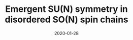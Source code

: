 ---
title: "Emergent SU(N) symmetry in disordered SO(N) spin chains"
date: 2020-01-28
authors:  V. L. Quito, <b>PLSL</b>, J. A. Hoyos, and E. Miranda 
arxiv_link: https://arxiv.org/abs/1711.04781
pub_link: https://link.springer.com/article/10.1140/epjb/e2019-100576-6
magazine: Eur. Phys. J.
tags: 
    - Quasiparticle fractionalization
    - Topology
---